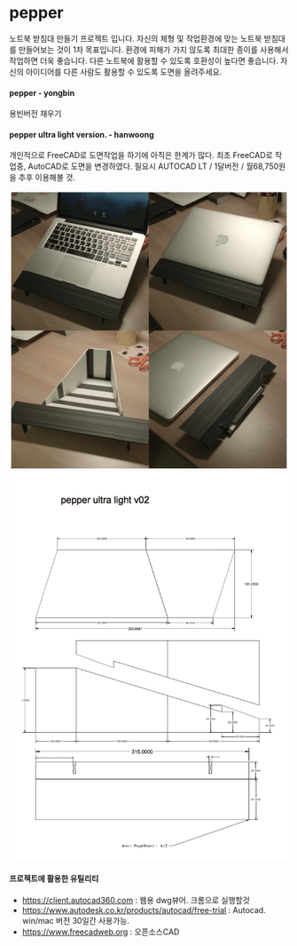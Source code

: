 # pepper
노트북 받침대 만들기 프로젝트 입니다.
자신의 체형 및 작업환경에 맞는 노트북 받침대를 만들어보는 것이 1차 목표입니다.
환경에 피해가 가지 않도록 최대한 종이를 사용해서 작업하면 더욱 좋습니다.
다른 노트북에 활용할 수 있도록 호환성이 높다면 좋습니다.
자신의 아이디어를 다른 사람도 활용할 수 있도록 도면을 올려주세요.

#### pepper - yongbin
용빈버전 채우기

#### pepper ultra light version. - hanwoong
개인적으로 FreeCAD로 도면작업을 하기에 아직은 한계가 많다.
최초 FreeCAD로 작업중, AutoCAD로 도면을 변경하였다.
필요시 AUTOCAD LT / 1달버전 / 월68,750원을 추후 이용해볼 것.

![alt_preview](https://raw.githubusercontent.com/lazypic/pepper/master/cad/preview.png)
![alt_screenshot](https://raw.githubusercontent.com/lazypic/pepper/master/cad/screenshot.png)

#### 프로젝트에 활용한 유틸리티
- https://client.autocad360.com : 웹용 dwg뷰어. 크롬으로 실행할것
- https://www.autodesk.co.kr/products/autocad/free-trial : Autocad. win/mac 버전 30일간 사용가능.
- https://www.freecadweb.org : 오픈소스CAD
